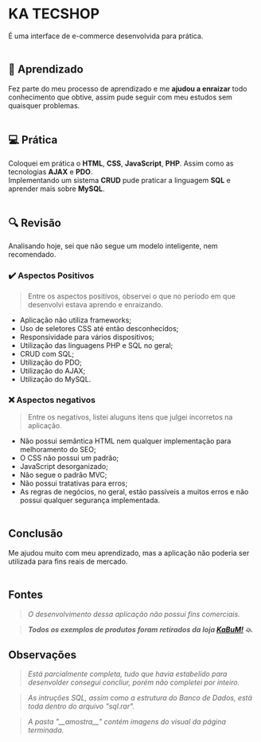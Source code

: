 # KA TECSHOP
É uma interface de e-commerce desenvolvida para prática.
<br><br>
## :notebook_with_decorative_cover: Aprendizado
Fez parte do meu processo de aprendizado e me **ajudou a enraizar** todo conhecimento que obtive, assim pude seguir com meu estudos sem quaisquer problemas.
<br><br>
## :computer: Prática
Coloquei em prática o **HTML**, **CSS**, **JavaScript**, **PHP**. Assim como as tecnologias **AJAX** e **PDO**.<br>
Implementando um sistema **CRUD** pude praticar a linguagem **SQL** e aprender mais sobre **MySQL**.
<br><br>
## :mag: Revisão
Analisando hoje, sei que não segue um modelo inteligente, nem recomendado.

### :heavy_check_mark: Aspectos Positivos
> Entre os aspectos positivos, observei o que no período em que desenvolvi estava aprendo e enraizando.
* Aplicação não utiliza frameworks;
* Uso de seletores CSS até então desconhecidos;
* Responsividade para vários dispositivos;
* Utilização das linguagens PHP e SQL no geral;
* CRUD com SQL;
* Utilização do PDO;
* Utilização do AJAX;
* Utilização do MySQL.

### :x: Aspectos negativos
> Entre os negativos, listei aluguns itens que julgei incorretos na aplicação.
* Não possui semântica HTML nem qualquer implementação para melhoramento do SEO;
* O CSS não possui um padrão;
* JavaScript desorganizado;
* Não segue o padrão MVC;
* Não possui tratativas para erros;
* As regras de negócios, no geral, estão passíveis a muitos erros e não possui qualquer segurança implementada.
<br><br>
## Conclusão
Me ajudou muito com meu aprendizado, mas a aplicação não poderia ser utilizada para fins reais de mercado.
<br><br>
## Fontes
> *O desenvolvimento dessa aplicação não possui fins comerciais.* 

> **_Todos os exemplos de produtos foram retirados da loja [KaBuM!](https://www.kabum.com.br/) :collision:._**
## Observações
> *Está parcialmente completa, tudo que havia estabelido para desenvolder consegui concliur, porém não completei por inteiro.* 

> *As intruções SQL, assim como a estrutura do Banco de Dados, está toda dentro do arquivo "sql.rar".* 

> *A pasta "\_\_amostra\_\_" contém imagens do visual da página terminada.* 
